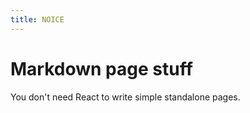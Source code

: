```yaml
---
title: NOICE
---
```


# Markdown page stuff

You don't need React to write simple standalone pages.
